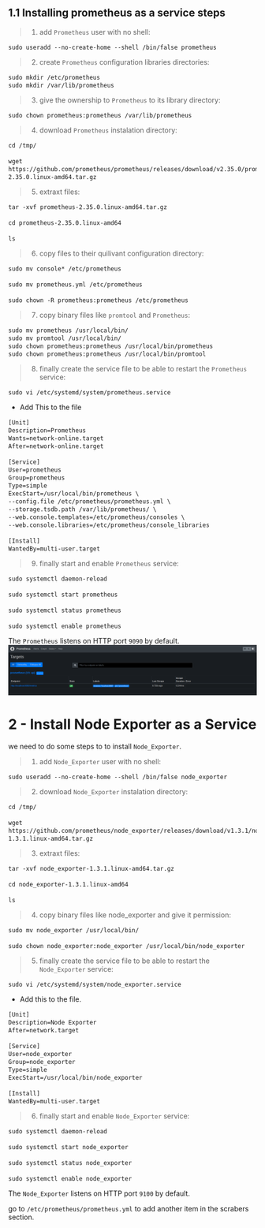 
## 1.1 Installing prometheus as a service steps

> 1. add `Prometheus` user with no shell:

```
sudo useradd --no-create-home --shell /bin/false prometheus
```
> 2. create `Prometheus` configuration libraries directories:

```
sudo mkdir /etc/prometheus
sudo mkdir /var/lib/prometheus
```
> 3. give the ownership to `Prometheus` to its library directory:
```
sudo chown prometheus:prometheus /var/lib/prometheus
```
> 4. download `Prometheus` instalation directory:

```
cd /tmp/

wget https://github.com/prometheus/prometheus/releases/download/v2.35.0/prometheus-2.35.0.linux-amd64.tar.gz
```
> 5. extraxt files:
```
tar -xvf prometheus-2.35.0.linux-amd64.tar.gz

cd prometheus-2.35.0.linux-amd64

ls
```
> 6. copy files to their quilivant configuration directory:
```
sudo mv console* /etc/prometheus

sudo mv prometheus.yml /etc/prometheus

sudo chown -R prometheus:prometheus /etc/prometheus
```
> 7. copy binary files like `promtool` and `Prometheus`:
```
sudo mv prometheus /usr/local/bin/
sudo mv promtool /usr/local/bin/
sudo chown prometheus:prometheus /usr/local/bin/prometheus
sudo chown prometheus:prometheus /usr/local/bin/promtool
```
> 8. finally create the service file to be able to restart the `Prometheus` service:
```
sudo vi /etc/systemd/system/prometheus.service
```
- Add This to the file
```
[Unit]
Description=Prometheus
Wants=network-online.target
After=network-online.target

[Service]
User=prometheus
Group=prometheus
Type=simple
ExecStart=/usr/local/bin/prometheus \
--config.file /etc/prometheus/prometheus.yml \
--storage.tsdb.path /var/lib/prometheus/ \
--web.console.templates=/etc/prometheus/consoles \
--web.console.libraries=/etc/prometheus/console_libraries

[Install]
WantedBy=multi-user.target
```

> 9. finally start and enable `Prometheus` service:
```
sudo systemctl daemon-reload

sudo systemctl start prometheus

sudo systemctl status prometheus

sudo systemctl enable prometheus
```
The `Prometheus` listens on HTTP port `9090` by default.
![Prometheus Running](https://github.com/Mohamed0Mourad/Prometheus_Labs_ITI/blob/main/prometheus%20running.jpg)

# 2 - Install Node Exporter as a Service

we need to do some steps to to install `Node_Exporter`.

> 1. add `Node_Exporter` user with no shell:

```
sudo useradd --no-create-home --shell /bin/false node_exporter
```
> 2. download `Node_Exporter` instalation directory:

```
cd /tmp/

wget https://github.com/prometheus/node_exporter/releases/download/v1.3.1/node_exporter-1.3.1.linux-amd64.tar.gz
```
> 3. extraxt files:
```
tar -xvf node_exporter-1.3.1.linux-amd64.tar.gz

cd node_exporter-1.3.1.linux-amd64

ls
```
> 4. copy binary files like node_exporter and give it permission:
```
sudo mv node_exporter /usr/local/bin/

sudo chown node_exporter:node_exporter /usr/local/bin/node_exporter
```
> 5. finally create the service file to be able to restart the `Node_Exporter` service:
```
sudo vi /etc/systemd/system/node_exporter.service
```
- Add this to the file.
```
[Unit]
Description=Node Exporter
After=network.target

[Service]
User=node_exporter
Group=node_exporter
Type=simple
ExecStart=/usr/local/bin/node_exporter

[Install]
WantedBy=multi-user.target
```

> 6. finally start and enable `Node_Exporter` service:
```
sudo systemctl daemon-reload

sudo systemctl start node_exporter

sudo systemctl status node_exporter

sudo systemctl enable node_exporter
```
The `Node_Exporter` listens on HTTP port `9100` by default.

go to `/etc/prometheus/prometheus.yml` to add another item in the scrabers section.

